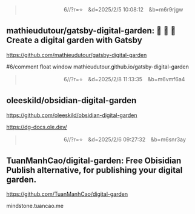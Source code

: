 
>　　　　　　　　6//?r=⭐　&d=2025/2/5 10:08:12　&b=m6r9rjgw
## mathieudutour/gatsby-digital-garden: 🌷 🌻 🌺 Create a digital garden with Gatsby
https://github.com/mathieudutour/gatsby-digital-garden

#6/comment float window
mathieudutour.github.io/gatsby-digital-garden

>　　　　　　　　6//?r=⭐　&d=2025/2/8 11:13:35　&b=m6vmf6a4
## oleeskild/obsidian-digital-garden
https://github.com/oleeskild/obsidian-digital-garden

https://dg-docs.ole.dev/

>　　　　　　　　6//?r=⭐　&d=2025/2/6 09:27:32　&b=m6snr3ay
## TuanManhCao/digital-garden: Free Obisidian Publish alternative, for publishing your digital garden.
https://github.com/TuanManhCao/digital-garden


mindstone.tuancao.me

